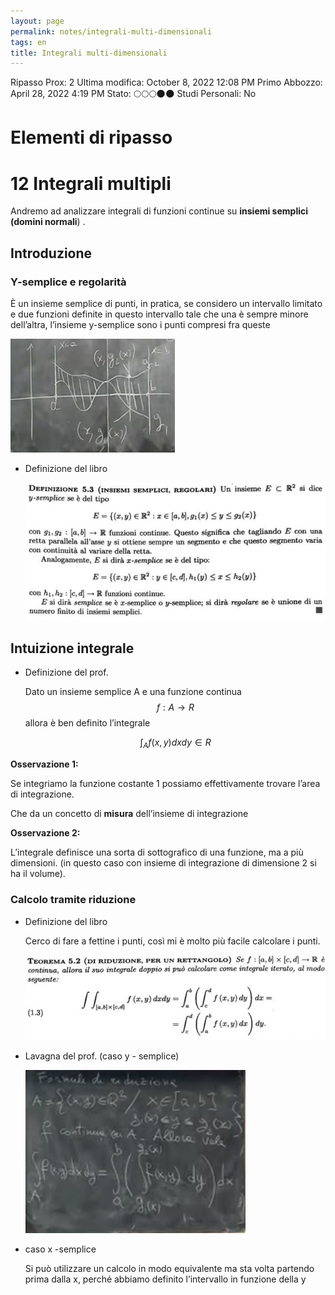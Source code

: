 ```yaml
---
layout: page
permalink: notes/integrali-multi-dimensionali
tags: en
title: Integrali multi-dimensionali
---
```


Ripasso Prox: 2
Ultima modifica: October 8, 2022 12:08 PM
Primo Abbozzo: April 28, 2022 4:19 PM
Stato: 🌕🌕🌕🌑🌑
Studi Personali: No

# Elementi di ripasso

# 12 Integrali multipli

Andremo ad analizzare integrali di funzioni continue su **insiemi semplici (domini normali**) .

## Introduzione

### **Y-semplice e regolarità**

È un insieme semplice di punti, in pratica, se considero un intervallo limitato e due funzioni definite in questo intervallo tale che una è sempre minore dell’altra, l’insieme y-semplice sono i punti compresi fra queste

<img src="/images/notes/image/universita/ex-notion/Integrali multi-dimensionali/Untitled.png" alt="image/universita/ex-notion/Integrali multi-dimensionali/Untitled">

- Definizione del libro

    <img src="/images/notes/image/universita/ex-notion/Integrali multi-dimensionali/Untitled 1.png" alt="image/universita/ex-notion/Integrali multi-dimensionali/Untitled 1">


## Intuizione integrale

- Definizione del prof.

    Dato un insieme semplice A e una funzione continua $$f:A \to R$$ allora è ben definito l’integrale

    $$
    \int_Af(x, y) dxdy \in R
    $$


**Osservazione 1:**

Se integriamo la funzione costante 1 possiamo effettivamente trovare l’area di integrazione.

Che da un concetto di **misura** dell’insieme di integrazione

**Osservazione 2:**

L’integrale definisce una sorta di sottografico di una funzione, ma a più dimensioni. (in questo caso con insieme di integrazione di dimensione 2 si ha il volume).

### Calcolo tramite riduzione

- Definizione del libro

    Cerco di fare a fettine i punti, così mi è molto più facile calcolare i punti.

    <img src="/images/notes/image/universita/ex-notion/Integrali multi-dimensionali/Untitled 2.png" alt="image/universita/ex-notion/Integrali multi-dimensionali/Untitled 2">

- Lavagna del prof. (caso y - semplice)

    <img src="/images/notes/image/universita/ex-notion/Integrali multi-dimensionali/Untitled 3.png" alt="image/universita/ex-notion/Integrali multi-dimensionali/Untitled 3">

- caso x -semplice

    Si può utilizzare un calcolo in modo equivalente ma sta volta partendo prima dalla x, perché abbiamo definito l’intervallo in funzione della y